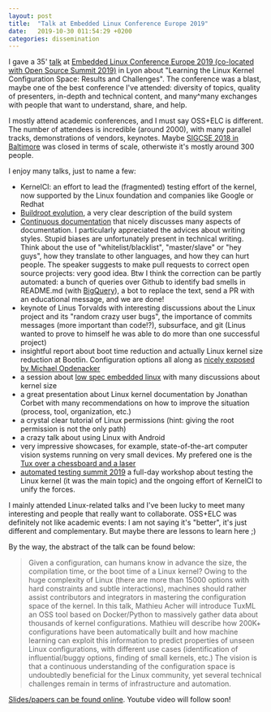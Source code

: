```yaml
---
layout: post
title:  "Talk at Embedded Linux Conference Europe 2019"
date:   2019-10-30 011:54:29 +0200
categories: dissemination 
---
```


I gave a 35' [talk](https://sched.co/TLKI) at [Embedded Linux Conference Europe 2019 (co-located with Open Source Summit 2019)](https://events.linuxfoundation.org/events/open-source-summit-europe-2019/) in Lyon about "Learning the Linux Kernel Configuration Space: Results and Challenges".
The conference was a blast, maybe one of the best conference I've attended: diversity of topics, quality of presenters, in-depth and technical content, and many^many exchanges with people that want to understand, share, and help. 

I mostly attend academic conferences, and I must say OSS+ELC is different. 
The number of attendees is incredible (around 2000), with many parallel tracks, demonstrations of vendors, keynotes. 
Maybe [SIGCSE 2018 in Baltimore](https://www.sigcse2018.sigcse.org/) was closed in terms of scale, otherwiste it's mostly around 300 people.  

I enjoy many talks, just to name a few:
 * KernelCI: an effort to lead the (fragmented) testing effort of the kernel, now supported by the Linux foundation and companies like Google or Redhat
 * [Buildroot evolution](https://sched.co/TLMK), a very clear description of the build system
 * [Continuous documentation](https://sched.co/TLBL) that nicely discusses many aspects of documentation. I particularly appreciated the advices about writing styles. Stupid biases are unfortunately present in technical writing. Think about the use of "whitelist/blacklist", "master/slave" or "hey guys", how they translate to other languages, and how they can hurt people. The speaker suggests to make pull requests to correct open source projects: very good idea. Btw I think the correction can be partly automated: a bunch of queries over Github to identify bad smells in README.md (with [BigQuery](https://codelabs.developers.google.com/codelabs/bigquery-github/index.html?index=..%2F..index)), a bot to replace the text, send a PR with an educational message, and we are done!
 * keynote of Linus Torvalds with interesting discussions about the Linux project and its "random crazy user bugs", the importance of commits messages (more important than code!?), subsurface, and git (Linus wanted to prove to himself he was able to do more than one successful project)
 * insightful report about boot time reduction and actually Linux kernel size reduction at Bootlin. Configuration options all along as [nicely exposed by Michael Opdenacker](https://sched.co/TLN3)
 * a session about [low spec embedded linux](https://sched.co/TLM2) with many discussions about kernel size 
 * a great presentation about Linux kernel documentation by Jonathan Corbet with many recommendations on how to improve the situation (process, tool, organization, etc.)
 * a crystal clear tutorial of Linux permissions (hint: giving the root permission is not the only path)
 * a crazy talk about using Linux with Android 
 * very impressive showcases, for example, state-of-the-art computer vision systems running on very small devices. My prefered one is the [Tux over a chessboard and a laser](https://twitter.com/acherm/status/1189328054721695745)
 * [automated testing summit 2019](https://elinux.org/Automated_Testing_Summit_2019) a full-day workshop about testing the Linux kernel (it was the main topic) and the ongoing effort of KernelCI to unify the forces. 

I mainly attended Linux-related talks and I've been lucky to meet many interesting and people that really want to collaborate.
OSS+ELC was definitely not like academic events: I am not saying it's "better", it's just different and complementary. But maybe there are lessons to learn here ;) 
 
By the way, the abstract of the talk can be found below:

> Given a configuration, can humans know in advance the size, the compilation time, or the boot time of a Linux kernel?
> Owing to the huge complexity of Linux (there are more than 15000 options with hard constraints and subtle interactions), machines should rather assist contributors and integrators in mastering the configuration space of the kernel.
> In this talk, Mathieu Acher will introduce TuxML an OSS tool based on Docker/Python to massively gather data about thousands of kernel configurations. Mathieu will describe how 200K+ configurations have been automatically built and how machine learning can exploit this information to predict properties of unseen Linux configurations, with different use cases (identification of influential/buggy options, finding of small kernels, etc.)
> The vision is that a continuous understanding of the configuration space is undoubtedly beneficial for the Linux community, yet several technical challenges remain in terms of infrastructure and automation.

[Slides/papers can be found online](https://elinux.org/ELC_Europe_2019_Presentations). 
Youtube video will follow soon!
